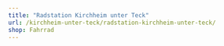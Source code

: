 ```yaml
---
title: "Radstation Kirchheim unter Teck"
url: /kirchheim-unter-teck/radstation-kirchheim-unter-teck/
shop: Fahrrad
---
```

